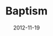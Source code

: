 ---
layout: music 
title: "Baptism"
series: "A Journey Home"
date: 2012-11-19 
description: "The Journey Home"
audio: "http://www.crossroads.net/players/media/hq/journeyhome_07.mp3"
audio-duration: "39:26"
---